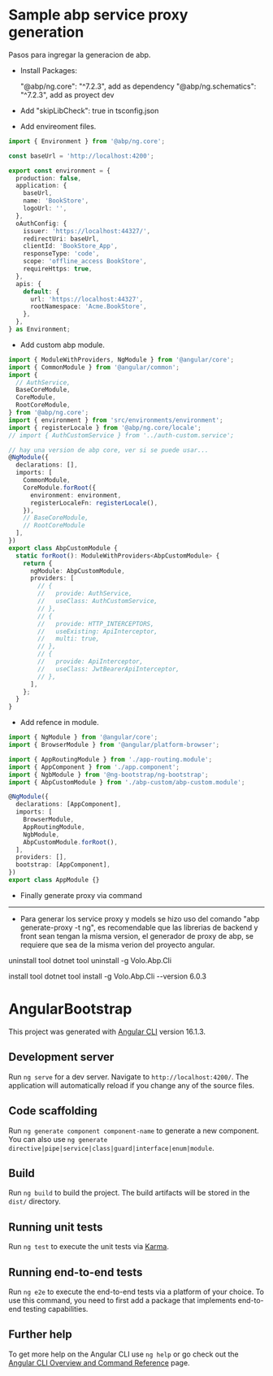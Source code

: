 # Sample abp service proxy generation


Pasos para ingregar la generacion de abp.

- Install Packages:

    "@abp/ng.core": "^7.2.3", add as dependency
    "@abp/ng.schematics": "^7.2.3", add as proyect dev
- Add  "skipLibCheck": true  in tsconfig.json
- Add envireoment files.
```ts
import { Environment } from '@abp/ng.core';

const baseUrl = 'http://localhost:4200';

export const environment = {
  production: false,
  application: {
    baseUrl,
    name: 'BookStore',
    logoUrl: '',
  },
  oAuthConfig: {
    issuer: 'https://localhost:44327/',
    redirectUri: baseUrl,
    clientId: 'BookStore_App',
    responseType: 'code',
    scope: 'offline_access BookStore',
    requireHttps: true,
  },
  apis: {
    default: {
      url: 'https://localhost:44327',
      rootNamespace: 'Acme.BookStore',
    },
  },
} as Environment;

```

- Add custom abp module.
```ts
import { ModuleWithProviders, NgModule } from '@angular/core';
import { CommonModule } from '@angular/common';
import {
  // AuthService,
  BaseCoreModule,
  CoreModule,
  RootCoreModule,
} from '@abp/ng.core';
import { environment } from 'src/environments/environment';
import { registerLocale } from '@abp/ng.core/locale';
// import { AuthCustomService } from '../auth-custom.service';

// hay una version de abp core, ver si se puede usar...
@NgModule({
  declarations: [],
  imports: [
    CommonModule,
    CoreModule.forRoot({
      environment: environment,
      registerLocaleFn: registerLocale(),
    }),
    // BaseCoreModule,
    // RootCoreModule
  ],
})
export class AbpCustomModule {
  static forRoot(): ModuleWithProviders<AbpCustomModule> {
    return {
      ngModule: AbpCustomModule,
      providers: [
        // {
        //   provide: AuthService,
        //   useClass: AuthCustomService,
        // },
        // {
        //   provide: HTTP_INTERCEPTORS,
        //   useExisting: ApiInterceptor,
        //   multi: true,
        // },
        // {
        //   provide: ApiInterceptor,
        //   useClass: JwtBearerApiInterceptor,
        // },
      ],
    };
  }
}

```

- Add refence in module.
```ts
import { NgModule } from '@angular/core';
import { BrowserModule } from '@angular/platform-browser';

import { AppRoutingModule } from './app-routing.module';
import { AppComponent } from './app.component';
import { NgbModule } from '@ng-bootstrap/ng-bootstrap';
import { AbpCustomModule } from './abp-custom/abp-custom.module';

@NgModule({
  declarations: [AppComponent],
  imports: [
    BrowserModule,
    AppRoutingModule,
    NgbModule,
    AbpCustomModule.forRoot(),
  ],
  providers: [],
  bootstrap: [AppComponent],
})
export class AppModule {}

```
- Finally generate proxy via command

---

- Para generar los service proxy y models se hizo uso del comando "abp generate-proxy -t ng", es recomendable que las librerias de backend y front sean tengan la misma version, el generador de proxy de abp, se requiere que sea de la misma verion del proyecto angular.

uninstall tool
dotnet tool uninstall -g Volo.Abp.Cli

install tool
dotnet tool install -g Volo.Abp.Cli --version 6.0.3

# AngularBootstrap

This project was generated with [Angular CLI](https://github.com/angular/angular-cli) version 16.1.3.

## Development server

Run `ng serve` for a dev server. Navigate to `http://localhost:4200/`. The application will automatically reload if you change any of the source files.

## Code scaffolding

Run `ng generate component component-name` to generate a new component. You can also use `ng generate directive|pipe|service|class|guard|interface|enum|module`.

## Build

Run `ng build` to build the project. The build artifacts will be stored in the `dist/` directory.

## Running unit tests

Run `ng test` to execute the unit tests via [Karma](https://karma-runner.github.io).

## Running end-to-end tests

Run `ng e2e` to execute the end-to-end tests via a platform of your choice. To use this command, you need to first add a package that implements end-to-end testing capabilities.

## Further help

To get more help on the Angular CLI use `ng help` or go check out the [Angular CLI Overview and Command Reference](https://angular.io/cli) page.
